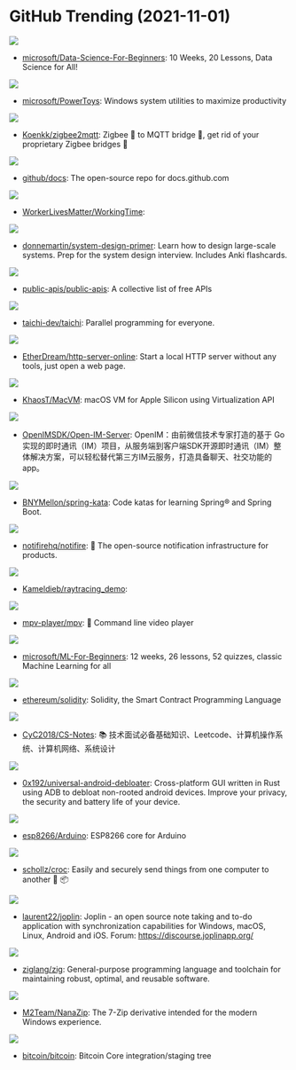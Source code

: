 # GitHub Trending (2021-11-01)

![](https://img.shields.io/badge/Jupyter%20Notebook-New%20558-green?style=flat-square&logo=appveyor)
- [microsoft/Data-Science-For-Beginners](https://github.com/microsoft/Data-Science-For-Beginners): 10 Weeks, 20 Lessons, Data Science for All!

![](https://img.shields.io/badge/C%23-New%20214-green?style=flat-square&logo=appveyor)
- [microsoft/PowerToys](https://github.com/microsoft/PowerToys): Windows system utilities to maximize productivity

![](https://img.shields.io/badge/JavaScript-New%2035-green?style=flat-square&logo=appveyor)
- [Koenkk/zigbee2mqtt](https://github.com/Koenkk/zigbee2mqtt): Zigbee 🐝 to MQTT bridge 🌉, get rid of your proprietary Zigbee bridges 🔨

![](https://img.shields.io/badge/JavaScript-New%2087-green?style=flat-square&logo=appveyor)
- [github/docs](https://github.com/github/docs): The open-source repo for docs.github.com

![](https://img.shields.io/badge/none-New%20551-green?style=flat-square&logo=appveyor)
- [WorkerLivesMatter/WorkingTime](https://github.com/WorkerLivesMatter/WorkingTime): 

![](https://img.shields.io/badge/Python-New%20142-green?style=flat-square&logo=appveyor)
- [donnemartin/system-design-primer](https://github.com/donnemartin/system-design-primer): Learn how to design large-scale systems. Prep for the system design interview. Includes Anki flashcards.

![](https://img.shields.io/badge/Python-New%20175-green?style=flat-square&logo=appveyor)
- [public-apis/public-apis](https://github.com/public-apis/public-apis): A collective list of free APIs

![](https://img.shields.io/badge/C%2B%2B-New%20155-green?style=flat-square&logo=appveyor)
- [taichi-dev/taichi](https://github.com/taichi-dev/taichi): Parallel programming for everyone.

![](https://img.shields.io/badge/JavaScript-New%2087-green?style=flat-square&logo=appveyor)
- [EtherDream/http-server-online](https://github.com/EtherDream/http-server-online): Start a local HTTP server without any tools, just open a web page.

![](https://img.shields.io/badge/Swift-New%2048-green?style=flat-square&logo=appveyor)
- [KhaosT/MacVM](https://github.com/KhaosT/MacVM): macOS VM for Apple Silicon using Virtualization API

![](https://img.shields.io/badge/Go-New%20508-green?style=flat-square&logo=appveyor)
- [OpenIMSDK/Open-IM-Server](https://github.com/OpenIMSDK/Open-IM-Server): OpenIM：由前微信技术专家打造的基于 Go 实现的即时通讯（IM）项目，从服务端到客户端SDK开源即时通讯（IM）整体解决方案，可以轻松替代第三方IM云服务，打造具备聊天、社交功能的app。

![](https://img.shields.io/badge/Java-New%2029-green?style=flat-square&logo=appveyor)
- [BNYMellon/spring-kata](https://github.com/BNYMellon/spring-kata): Code katas for learning Spring® and Spring Boot.

![](https://img.shields.io/badge/TypeScript-New%20507-green?style=flat-square&logo=appveyor)
- [notifirehq/notifire](https://github.com/notifirehq/notifire): 🚀 The open-source notification infrastructure for products.

![](https://img.shields.io/badge/C%2B%2B-New%2031-green?style=flat-square&logo=appveyor)
- [Kameldieb/raytracing_demo](https://github.com/Kameldieb/raytracing_demo): 

![](https://img.shields.io/badge/C-New%20131-green?style=flat-square&logo=appveyor)
- [mpv-player/mpv](https://github.com/mpv-player/mpv): 🎥 Command line video player

![](https://img.shields.io/badge/Jupyter%20Notebook-New%20123-green?style=flat-square&logo=appveyor)
- [microsoft/ML-For-Beginners](https://github.com/microsoft/ML-For-Beginners): 12 weeks, 26 lessons, 52 quizzes, classic Machine Learning for all

![](https://img.shields.io/badge/C%2B%2B-New%2040-green?style=flat-square&logo=appveyor)
- [ethereum/solidity](https://github.com/ethereum/solidity): Solidity, the Smart Contract Programming Language

![](https://img.shields.io/badge/Java-New%2060-green?style=flat-square&logo=appveyor)
- [CyC2018/CS-Notes](https://github.com/CyC2018/CS-Notes): 📚 技术面试必备基础知识、Leetcode、计算机操作系统、计算机网络、系统设计

![](https://img.shields.io/badge/Rust-New%2070-green?style=flat-square&logo=appveyor)
- [0x192/universal-android-debloater](https://github.com/0x192/universal-android-debloater): Cross-platform GUI written in Rust using ADB to debloat non-rooted android devices. Improve your privacy, the security and battery life of your device.

![](https://img.shields.io/badge/C%2B%2B-New%2019-green?style=flat-square&logo=appveyor)
- [esp8266/Arduino](https://github.com/esp8266/Arduino): ESP8266 core for Arduino

![](https://img.shields.io/badge/Go-New%20334-green?style=flat-square&logo=appveyor)
- [schollz/croc](https://github.com/schollz/croc): Easily and securely send things from one computer to another 🐊 📦

![](https://img.shields.io/badge/TypeScript-New%2040-green?style=flat-square&logo=appveyor)
- [laurent22/joplin](https://github.com/laurent22/joplin): Joplin - an open source note taking and to-do application with synchronization capabilities for Windows, macOS, Linux, Android and iOS. Forum: https://discourse.joplinapp.org/

![](https://img.shields.io/badge/Zig-New%2040-green?style=flat-square&logo=appveyor)
- [ziglang/zig](https://github.com/ziglang/zig): General-purpose programming language and toolchain for maintaining robust, optimal, and reusable software.

![](https://img.shields.io/badge/C%2B%2B-New%2040-green?style=flat-square&logo=appveyor)
- [M2Team/NanaZip](https://github.com/M2Team/NanaZip): The 7-Zip derivative intended for the modern Windows experience.

![](https://img.shields.io/badge/C%2B%2B-New%2060-green?style=flat-square&logo=appveyor)
- [bitcoin/bitcoin](https://github.com/bitcoin/bitcoin): Bitcoin Core integration/staging tree

